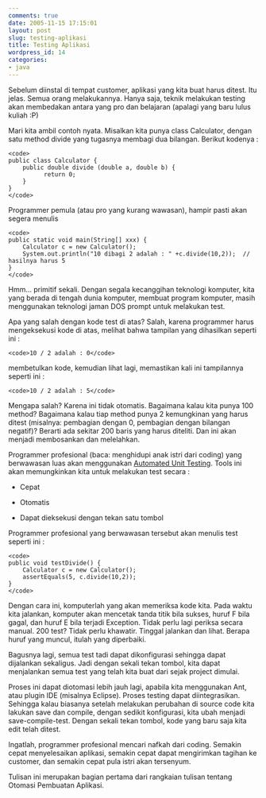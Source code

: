 ```yaml
---
comments: true
date: 2005-11-15 17:15:01
layout: post
slug: testing-aplikasi
title: Testing Aplikasi
wordpress_id: 14
categories:
- java
---
```


Sebelum diinstal di tempat customer, aplikasi yang kita buat harus ditest. Itu jelas. Semua orang melakukannya. Hanya saja, teknik melakukan testing akan membedakan antara yang pro dan belajaran (apalagi yang baru lulus kuliah :P)

Mari kita ambil contoh nyata. Misalkan kita punya class Calculator, dengan satu method divide yang tugasnya membagi dua bilangan. Berikut kodenya : 


    
    <code>
    public class Calculator {
        public double divide (double a, double b) {
              return 0;
        }
    }
    </code>



Programmer pemula (atau pro yang kurang wawasan), hampir pasti akan segera menulis 

    
    <code>
    public static void main(String[] xxx) {
        Calculator c = new Calculator();
        System.out.println("10 dibagi 2 adalah : " +c.divide(10,2));  // hasilnya harus 5
    }
    </code>




Hmm... primitif sekali. Dengan segala kecanggihan teknologi komputer, kita yang berada di tengah dunia komputer, membuat program komputer, masih menggunakan teknologi jaman DOS prompt untuk melakukan test.

Apa yang salah dengan kode test di atas? 
Salah, karena programmer harus mengeksekusi kode di atas, melihat bahwa tampilan yang dihasilkan seperti ini : 

    
    <code>10 / 2 adalah : 0</code>


membetulkan kode, kemudian lihat lagi, memastikan kali ini tampilannya seperti ini :

    
    <code>10 / 2 adalah : 5</code>



Mengapa salah? 
Karena ini tidak otomatis. 
Bagaimana kalau kita punya 100 method?
Bagaimana kalau tiap method punya 2 kemungkinan yang harus ditest (misalnya: pembagian dengan 0, pembagian dengan bilangan negatif)? 
Berarti ada sekitar 200 baris yang harus diteliti. Dan ini akan menjadi membosankan dan melelahkan.

Programmer profesional (baca: menghidupi anak istri dari coding) yang berwawasan luas akan menggunakan [Automated Unit Testing](http://www.junit.org). Tools ini akan memungkinkan kita untuk melakukan test secara : 



	
  * Cepat

 	
  * Otomatis

 	
  * Dapat dieksekusi dengan tekan satu tombol



Programmer profesional yang berwawasan tersebut akan menulis test seperti ini : 

    
    <code>
    public void testDivide() {
        Calculator c = new Calculator();
        assertEquals(5, c.divide(10,2));
    }
    </code>



Dengan cara ini, komputerlah yang akan memeriksa kode kita. Pada waktu kita jalankan, komputer akan mencetak tanda titik bila sukses, huruf F bila gagal, dan huruf E bila terjadi Exception. Tidak perlu lagi periksa secara manual. 
200 test? Tidak perlu khawatir. Tinggal jalankan dan lihat. Berapa huruf yang muncul, itulah yang diperbaiki. 

Bagusnya lagi, semua test tadi dapat dikonfigurasi sehingga dapat dijalankan sekaligus. Jadi dengan sekali tekan tombol, kita dapat menjalankan semua test yang telah kita buat dari sejak project dimulai.

Proses ini dapat diotomasi lebih jauh lagi, apabila kita menggunakan Ant, atau plugin IDE (misalnya Eclipse). Proses testing dapat diintegrasikan. Sehingga kalau biasanya setelah melakukan perubahan di source code kita lakukan save dan compile, dengan sedikit konfigurasi, kita ubah menjadi save-compile-test. 
Dengan sekali tekan tombol, kode yang baru saja kita edit telah ditest. 

Ingatlah, programmer profesional mencari nafkah dari coding. Semakin cepat menyelesaikan aplikasi, semakin cepat dapat mengirimkan tagihan ke customer, dan semakin cepat pula istri akan tersenyum. 

Tulisan ini merupakan bagian pertama dari rangkaian tulisan tentang Otomasi Pembuatan Aplikasi.
